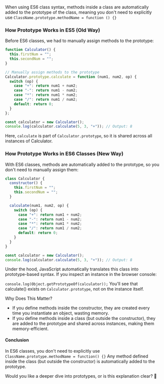 When using ES6 class syntax, methods inside a class are automatically added to the prototype of the class, meaning you don't need to explicitly use 
`ClassName.prototype.methodName = function () {}`

### How Prototype Works in ES5 (Old Way)
Before ES6 classes, we had to manually assign methods to the prototype:

```javascript
function Calculator() {
  this.firstNum = "";
  this.secondNum = "";
}

// Manually assign methods to the prototype
Calculator.prototype.calculate = function (num1, num2, op) {
  switch (op) {
    case "+": return num1 + num2;
    case "-": return num1 - num2;
    case "*": return num1 * num2;
    case "/": return num1 / num2;
    default: return 0;
  }
};

const calculator = new Calculator();
console.log(calculator.calculate(5, 3, "+")); // Output: 8
```

Here, `calculate` is part of `Calculator.prototype`, so it is shared across all instances of Calculator.

### How Prototype Works in ES6 Classes (New Way)
With ES6 classes, methods are automatically added to the prototype, so you don't need to manually assign them:

```javascript
class Calculator {
  constructor() {
    this.firstNum = "";
    this.secondNum = "";
  }

  calculate(num1, num2, op) {
    switch (op) {
      case "+": return num1 + num2;
      case "-": return num1 - num2;
      case "*": return num1 * num2;
      case "/": return num1 / num2;
      default: return 0;
    }
  }
}

const calculator = new Calculator();
console.log(calculator.calculate(5, 3, "+")); // Output: 8 
```

Under the hood, JavaScript automatically translates this class into prototype-based syntax. If you inspect an instance in the browser console:

`console.log(Object.getPrototypeOf(calculator));`
You'll see that calculate() exists on `Calculator.prototype`, not on the instance itself.

Why Does This Matter?

- If you define methods inside the constructor, they are created every time you instantiate an object, wasting memory.
- If you define methods inside a class (but outside the constructor), they are added to the prototype and shared across instances, making them memory-efficient.

#### Conclusion

In ES6 classes, you don't need to explicitly use `ClassName.prototype.methodName = function() {}` Any method defined inside the class (but outside the constructor) is automatically added to the prototype.

Would you like a deeper dive into prototypes, or is this explanation clear? 🚀
